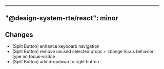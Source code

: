 ---
  "@design-system-rte/react": minor
  ---
  
  ## Changes

- (Split Button) enhance keyboard navigation
- (Split Button) remove unused selected props + change focus behavior type on focus-visible
- (Split Button) add dropdown to right button
